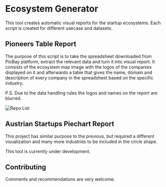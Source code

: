 # Ecosystem Generator
This tool creates automatic visual reports for the startup ecosystems. Each script is created for different usecase and datasets.

## Pioneers Table Report
The purpose of this script is to take the spreadsheet downloaded from PioBay platform, extract the relevant data and turn it into visual report. It consists of the ecosystem map image with the logos of the companies displayed on it and afterwards a table that gives the name, domain and description of every company in the spreadsheet based on the specific industry. 

P.S. Due to the data handling rules the logos and names on the report are blurred.

![Repo List](reports/pioneers_report_1_blurred.PNG)

## Austrian Startups Piechart Report
This project has similar purpose to the previous, but required a different visualization and many more industries to be included in the circle shape. 

This tool is currently under development.

## Contributing
Comments and recommendations are very welcome.

